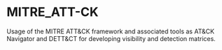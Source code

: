 # MITRE_ATT-CK
Usage of the MITRE ATT&amp;CK framework and associated tools as AT&amp;CK Navigator and DETT&amp;CT for developing visibility and detection matrices.
